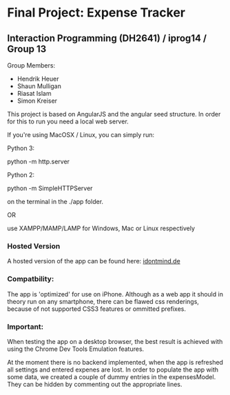 # Final Project: Expense Tracker
## Interaction Programming (DH2641) / iprog14 / Group 13

Group Members: 
* Hendrik Heuer
* Shaun Mulligan
* Riasat Islam
* Simon Kreiser

This project is based on AngularJS and the angular seed structure. In order for this to run you need a local web server. 

If you're using MacOSX / Linux, you can simply run:

Python 3:

python -m http.server

Python 2:

python -m SimpleHTTPServer

on the terminal in the ./app folder.

OR 

use XAMPP/MAMP/LAMP for Windows, Mac or Linux respectively

### Hosted Version

A hosted version of the app can be found here: [idontmind.de](http://idontmind.de/expt/app/)

### Compatbility:

The app is 'optimized' for use on iPhone. Although as a web app it should in theory run on any smartphone, there can be flawed css renderings, because of not supported CSS3 features or ommitted prefixes.

### Important: 

When testing the app on a desktop browser, the best result is achieved with using the Chrome Dev Tools Emulation features.

At the moment there is no backend implemented, when the app is refreshed all settings and entered expenes are lost. In order to populate the app with some data, we created a couple of dummy entries in the expensesModel. They can be hidden by commenting out the appropriate lines.